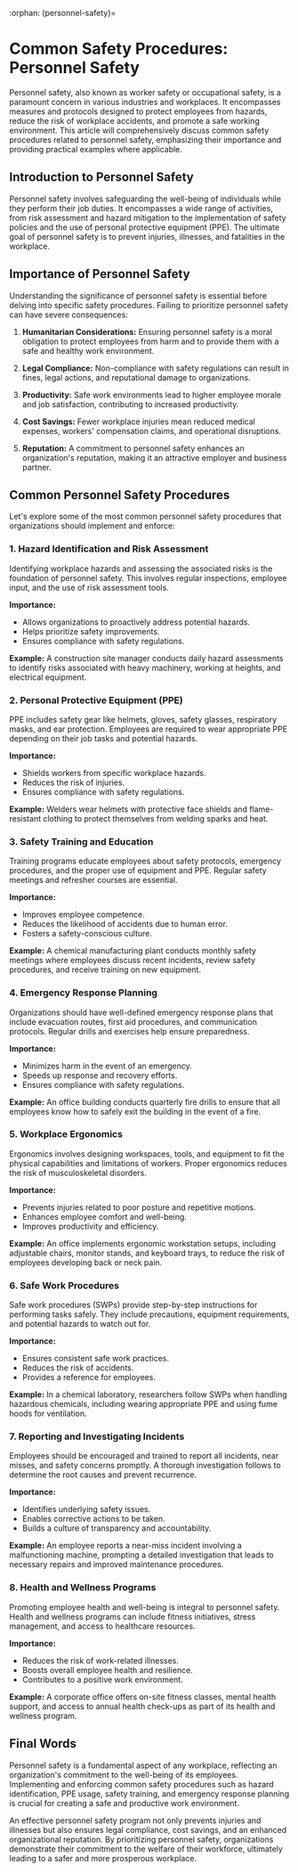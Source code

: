 :orphan:
(personnel-safety)=

# Common Safety Procedures: Personnel Safety

Personnel safety, also known as worker safety or occupational safety, is a paramount concern in various industries and workplaces. It encompasses measures and protocols designed to protect employees from hazards, reduce the risk of workplace accidents, and promote a safe working environment. This article will comprehensively discuss common safety procedures related to personnel safety, emphasizing their importance and providing practical examples where applicable.

## Introduction to Personnel Safety

Personnel safety involves safeguarding the well-being of individuals while they perform their job duties. It encompasses a wide range of activities, from risk assessment and hazard mitigation to the implementation of safety policies and the use of personal protective equipment (PPE). The ultimate goal of personnel safety is to prevent injuries, illnesses, and fatalities in the workplace.

## Importance of Personnel Safety

Understanding the significance of personnel safety is essential before delving into specific safety procedures. Failing to prioritize personnel safety can have severe consequences:

1. **Humanitarian Considerations:** Ensuring personnel safety is a moral obligation to protect employees from harm and to provide them with a safe and healthy work environment.

2. **Legal Compliance:** Non-compliance with safety regulations can result in fines, legal actions, and reputational damage to organizations.

3. **Productivity:** Safe work environments lead to higher employee morale and job satisfaction, contributing to increased productivity.

4. **Cost Savings:** Fewer workplace injuries mean reduced medical expenses, workers' compensation claims, and operational disruptions.

5. **Reputation:** A commitment to personnel safety enhances an organization's reputation, making it an attractive employer and business partner.

## Common Personnel Safety Procedures

Let's explore some of the most common personnel safety procedures that organizations should implement and enforce:

### 1. Hazard Identification and Risk Assessment

Identifying workplace hazards and assessing the associated risks is the foundation of personnel safety. This involves regular inspections, employee input, and the use of risk assessment tools.

**Importance:**

- Allows organizations to proactively address potential hazards.
- Helps prioritize safety improvements.
- Ensures compliance with safety regulations.

**Example:** A construction site manager conducts daily hazard assessments to identify risks associated with heavy machinery, working at heights, and electrical equipment.

### 2. Personal Protective Equipment (PPE)

PPE includes safety gear like helmets, gloves, safety glasses, respiratory masks, and ear protection. Employees are required to wear appropriate PPE depending on their job tasks and potential hazards.

**Importance:**

- Shields workers from specific workplace hazards.
- Reduces the risk of injuries.
- Ensures compliance with safety regulations.

**Example:** Welders wear helmets with protective face shields and flame-resistant clothing to protect themselves from welding sparks and heat.

### 3. Safety Training and Education

Training programs educate employees about safety protocols, emergency procedures, and the proper use of equipment and PPE. Regular safety meetings and refresher courses are essential.

**Importance:**

- Improves employee competence.
- Reduces the likelihood of accidents due to human error.
- Fosters a safety-conscious culture.

**Example:** A chemical manufacturing plant conducts monthly safety meetings where employees discuss recent incidents, review safety procedures, and receive training on new equipment.

### 4. Emergency Response Planning

Organizations should have well-defined emergency response plans that include evacuation routes, first aid procedures, and communication protocols. Regular drills and exercises help ensure preparedness.

**Importance:**

- Minimizes harm in the event of an emergency.
- Speeds up response and recovery efforts.
- Ensures compliance with safety regulations.

**Example:** An office building conducts quarterly fire drills to ensure that all employees know how to safely exit the building in the event of a fire.

### 5. Workplace Ergonomics

Ergonomics involves designing workspaces, tools, and equipment to fit the physical capabilities and limitations of workers. Proper ergonomics reduces the risk of musculoskeletal disorders.

**Importance:**

- Prevents injuries related to poor posture and repetitive motions.
- Enhances employee comfort and well-being.
- Improves productivity and efficiency.

**Example:** An office implements ergonomic workstation setups, including adjustable chairs, monitor stands, and keyboard trays, to reduce the risk of employees developing back or neck pain.

### 6. Safe Work Procedures

Safe work procedures (SWPs) provide step-by-step instructions for performing tasks safely. They include precautions, equipment requirements, and potential hazards to watch out for.

**Importance:**

- Ensures consistent safe work practices.
- Reduces the risk of accidents.
- Provides a reference for employees.

**Example:** In a chemical laboratory, researchers follow SWPs when handling hazardous chemicals, including wearing appropriate PPE and using fume hoods for ventilation.

### 7. Reporting and Investigating Incidents

Employees should be encouraged and trained to report all incidents, near misses, and safety concerns promptly. A thorough investigation follows to determine the root causes and prevent recurrence.

**Importance:**

- Identifies underlying safety issues.
- Enables corrective actions to be taken.
- Builds a culture of transparency and accountability.

**Example:** An employee reports a near-miss incident involving a malfunctioning machine, prompting a detailed investigation that leads to necessary repairs and improved maintenance procedures.

### 8. Health and Wellness Programs

Promoting employee health and well-being is integral to personnel safety. Health and wellness programs can include fitness initiatives, stress management, and access to healthcare resources.

**Importance:**

- Reduces the risk of work-related illnesses.
- Boosts overall employee health and resilience.
- Contributes to a positive work environment.

**Example:** A corporate office offers on-site fitness classes, mental health support, and access to annual health check-ups as part of its health and wellness program.

## Final Words

Personnel safety is a fundamental aspect of any workplace, reflecting an organization's commitment to the well-being of its employees. Implementing and enforcing common safety procedures such as hazard identification, PPE usage, safety training, and emergency response planning is crucial for creating a safe and productive work environment.

An effective personnel safety program not only prevents injuries and illnesses but also ensures legal compliance, cost savings, and an enhanced organizational reputation. By prioritizing personnel safety, organizations demonstrate their commitment to the welfare of their workforce, ultimately leading to a safer and more prosperous workplace.

